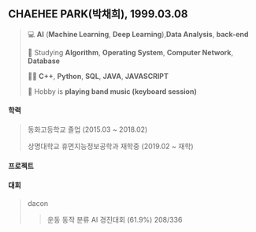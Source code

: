 ## CHAEHEE PARK(박채희), 1999.03.08
> 💻 **AI** (**Machine Learning**, **Deep Learning**),**Data Analysis**, **back-end**
> 
> 📝 Studying **Algorithm**, **Operating System**, **Computer Network**, **Database**
> 
> 👩‍💻 **C++**, **Python**, **SQL**, **JAVA**, **JAVASCRIPT**
> 
> 🎹  Hobby is **playing band music (keyboard session)**


#### 학력  
>동화고등학교 졸업 (2015.03 ~ 2018.02) 
>
>상명대학교 휴먼지능정보공학과 재학중 (2019.02 ~ 재학)



#### 프로젝트



#### 대회
>dacon
>>운동 동작 분류 AI 경진대회 (61.9%) 208/336

